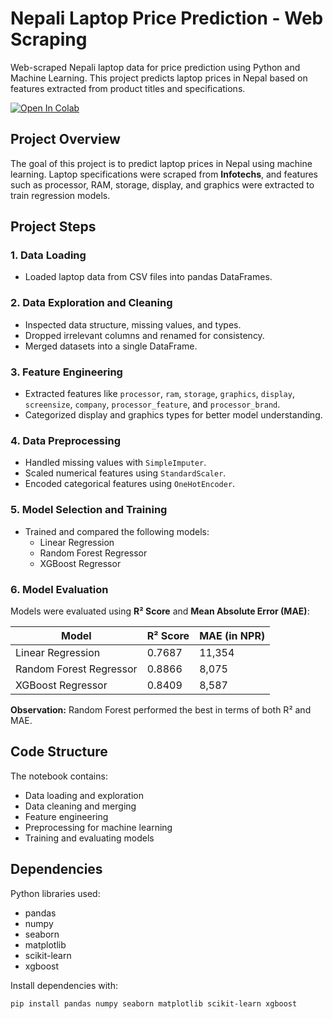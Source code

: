 # Nepali Laptop Price Prediction - Web Scraping

Web-scraped Nepali laptop data for price prediction using Python and Machine Learning. This project predicts laptop prices in Nepal based on features extracted from product titles and specifications.

[![Open In Colab](https://colab.research.google.com/assets/colab-badge.svg)](https://colab.research.google.com/drive/1yQNzyQk6rxWJjjpgz8yd9Pnoa_MNfal9#scrollTo=aXrdGqQPwJ6y)

## Project Overview

The goal of this project is to predict laptop prices in Nepal using machine learning. Laptop specifications were scraped from **Infotechs**, and features such as processor, RAM, storage, display, and graphics were extracted to train regression models.

## Project Steps

### 1. Data Loading
- Loaded laptop data from CSV files into pandas DataFrames.

### 2. Data Exploration and Cleaning
- Inspected data structure, missing values, and types.
- Dropped irrelevant columns and renamed for consistency.
- Merged datasets into a single DataFrame.

### 3. Feature Engineering
- Extracted features like `processor`, `ram`, `storage`, `graphics`, `display`, `screensize`, `company`, `processor_feature`, and `processor_brand`.
- Categorized display and graphics types for better model understanding.

### 4. Data Preprocessing
- Handled missing values with `SimpleImputer`.
- Scaled numerical features using `StandardScaler`.
- Encoded categorical features using `OneHotEncoder`.

### 5. Model Selection and Training
- Trained and compared the following models:
  - Linear Regression
  - Random Forest Regressor
  - XGBoost Regressor

### 6. Model Evaluation

Models were evaluated using **R² Score** and **Mean Absolute Error (MAE)**:

| Model                   | R² Score | MAE (in NPR) |
|-------------------------|----------|---------------|
| Linear Regression       | 0.7687   | 11,354        |
| Random Forest Regressor | 0.8866   | 8,075         |
| XGBoost Regressor       | 0.8409   | 8,587         |

**Observation:** Random Forest performed the best in terms of both R² and MAE.

## Code Structure
The notebook contains:
- Data loading and exploration
- Data cleaning and merging
- Feature engineering
- Preprocessing for machine learning
- Training and evaluating models

## Dependencies
Python libraries used:

- pandas
- numpy
- seaborn
- matplotlib
- scikit-learn
- xgboost

Install dependencies with:

```bash
pip install pandas numpy seaborn matplotlib scikit-learn xgboost
